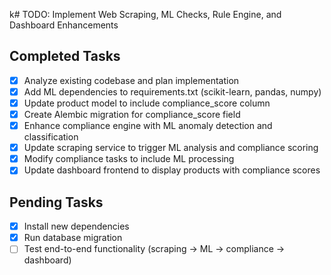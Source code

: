 k# TODO: Implement Web Scraping, ML Checks, Rule Engine, and Dashboard Enhancements

## Completed Tasks
- [x] Analyze existing codebase and plan implementation
- [x] Add ML dependencies to requirements.txt (scikit-learn, pandas, numpy)
- [x] Update product model to include compliance_score column
- [x] Create Alembic migration for compliance_score field
- [x] Enhance compliance engine with ML anomaly detection and classification
- [x] Update scraping service to trigger ML analysis and compliance scoring
- [x] Modify compliance tasks to include ML processing
- [x] Update dashboard frontend to display products with compliance scores

## Pending Tasks
- [x] Install new dependencies
- [x] Run database migration
- [ ] Test end-to-end functionality (scraping -> ML -> compliance -> dashboard)

